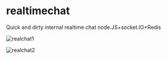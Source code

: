 realtimechat
============

Quick and dirty internal realtime chat node.JS+socket.IO+Redis


![realchat1](https://raw.github.com/apocas/realtimechat/master/github/chat1.jpg)

![realchat2](https://raw.github.com/apocas/realtimechat/master/github/chat2.jpg)